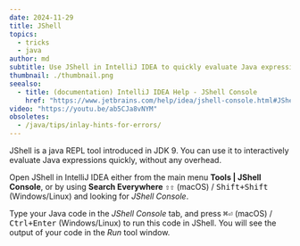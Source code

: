 ```yaml
---
date: 2024-11-29
title: JShell
topics:
  - tricks
  - java
author: md
subtitle: Use JShell in IntelliJ IDEA to quickly evaluate Java expressions.
thumbnail: ./thumbnail.png
seealso:
  - title: (documentation) IntelliJ IDEA Help - JShell Console
    href: "https://www.jetbrains.com/help/idea/jshell-console.html#JShell_Console.topic"
video: "https://youtu.be/ab5CJa8vNYM"
obsoletes:
  - /java/tips/inlay-hints-for-errors/
---
```


JShell is a java REPL tool introduced in JDK 9. You can use it to interactively evaluate Java expressions quickly, without any overhead.

Open JShell in IntelliJ IDEA either from the main menu **Tools | JShell Console**, or by using **Search Everywhere** <kbd>⇧⇧</kbd> (macOS) / <kbd>Shift+Shift</kbd> (Windows/Linux) and looking for _JShell Console_.

Type your Java code in the _JShell Console_ tab, and press <kbd>⌘⏎</kbd> (macOS) / <kbd>Ctrl+Enter</kbd> (Windows/Linux) to run this code in JShell. You will see the output of your code in the _Run_ tool window.
